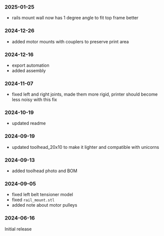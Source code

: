 ### 2025-01-25

- rails mount wall now has 1 degree angle to fit top frame better

### 2024-12-26

- added motor mounts with couplers to preserve print area

### 2024-12-16

- export automation
- added assembly

### 2024-11-07

- fixed left and right joints, made them more rigid, printer should become less noisy with this fix

### 2024-10-19

- updated readme

### 2024-09-19

- updated toolhead_20x10 to make it lighter and compatible with unicorns

### 2024-09-13

- added toolhead photo and BOM

### 2024-09-05

- fixed left belt tensioner model
- fixed `rail_mount.stl`
- added note about motor pulleys


### 2024-06-16

Initial release